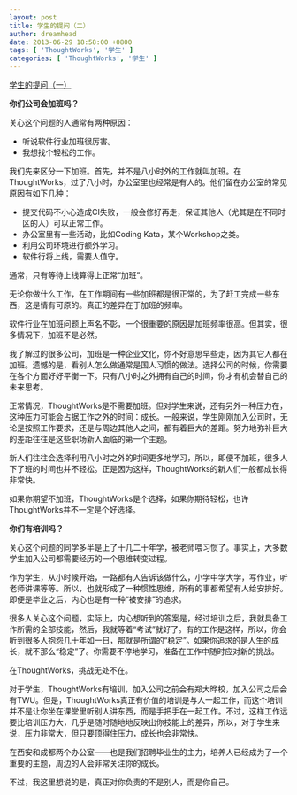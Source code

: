 ```yaml
---
layout: post
title: 学生的提问（二）
author: dreamhead
date: 2013-06-29 18:58:00 +0800
tags: [ 'ThoughtWorks', '学生' ]
categories: [ 'ThoughtWorks', '学生' ]
---
```


[学生的提问（一）](%20http://dreamhead.blogbus.com/logs/234676865.html)

**你们公司会加班吗？**

关心这个问题的人通常有两种原因：

- 听说软件行业加班很厉害。
- 我想找个轻松的工作。

我们先来区分一下加班。首先，并不是八小时外的工作就叫加班。在ThoughtWorks，过了八小时，办公室里也经常是有人的。他们留在办公室的常见原因有如下几种：

- 提交代码不小心造成CI失败，一般会修好再走，保证其他人（尤其是在不同时区的人）可以正常工作。
- 办公室里有一些活动，比如Coding Kata，某个Workshop之类。
- 利用公司环境进行额外学习。
- 软件行将上线，需要人值守。

通常，只有等待上线算得上正常“加班”。

无论你做什么工作，在工作期间有一些加班都是很正常的，为了赶工完成一些东西，这是情有可原的。真正的差异在于加班的频率。

软件行业在加班问题上声名不彰，一个很重要的原因是加班频率很高。但其实，很多情况下，加班不是必然。

我了解过的很多公司，加班是一种企业文化，你不好意思早些走，因为其它人都在加班。遗憾的是，看别人怎么做通常是国人习惯的做法。选择公司的时候，你需要在各个方面好好平衡一下。只有八小时之外拥有自己的时间，你才有机会替自己的未来思考。

正常情况，ThoughtWorks是不需要加班。但对学生来说，还有另外一种压力在，这种压力可能会占据工作之外的时间：成长。一般来说，学生刚刚加入公司时，无论是按照工作要求，还是与周边其他人之间，都有着巨大的差距。努力地弥补巨大的差距往往是这些职场新人面临的第一个主题。

新人们往往会选择利用八小时之外的时间更多地学习，所以，即便不加班，很多人下了班的时间也并不轻松。正是因为这样，ThoughtWorks的新人们一般都成长得非常快。

如果你期望不加班，ThoughtWorks是个选择，如果你期待轻松，也许ThoughtWorks并不一定是个好选择。

**你们有培训吗？**

关心这个问题的同学多半是上了十几二十年学，被老师喂习惯了。事实上，大多数学生加入公司都需要经历的一个思维转变过程。

作为学生，从小时候开始，一路都有人告诉该做什么，小学中学大学，写作业，听老师讲课等等。所以，也就形成了一种惯性思维，所有的事都希望有人给安排好。即便是毕业之后，内心也是有一种“被安排”的追求。

很多人关心这个问题，实际上，内心想听到的答案是，经过培训之后，我就具备工作所需的全部技能，然后，我就等着“考试”就好了。有的工作是这样，所以，你会听到很多人抱怨几十年如一日，那就是所谓的“稳定”。如果你追求的是人生的成长，就不那么“稳定”了。你需要不停地学习，准备在工作中随时应对新的挑战。

在ThoughtWorks，挑战无处不在。

对于学生，ThoughtWorks有培训，加入公司之前会有郑大晔校，加入公司之后会有TWU。但是，ThoughtWorks真正有价值的培训是与人一起工作，而这个培训并不是让你坐在课堂里听别人讲东西，而是手把手在一起工作。不过，这样工作远要比培训压力大，几乎是随时随地地反映出你技能上的差异，所以，对于学生来说，压力非常大，但只要顶得住压力，成长也会非常快。

在西安和成都两个办公室——也是我们招聘毕业生的主力，培养人已经成为了一个重要的主题，周边的人会非常关注你的成长。

不过，我这里想说的是，真正对你负责的不是别人，而是你自己。


